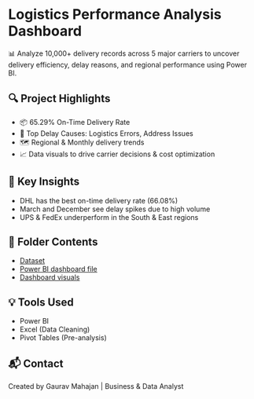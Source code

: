 # Logistics Performance Analysis Dashboard

📊 Analyze 10,000+ delivery records across 5 major carriers to uncover delivery efficiency, delay reasons, and regional performance using Power BI.

## 🔍 Project Highlights

- 📦 65.29% On-Time Delivery Rate
- 🔧 Top Delay Causes: Logistics Errors, Address Issues
- 🗺️ Regional & Monthly delivery trends
- 📈 Data visuals to drive carrier decisions & cost optimization

## 🧠 Key Insights

- DHL has the best on-time delivery rate (66.08%)
- March and December see delay spikes due to high volume
- UPS & FedEx underperform in the South & East regions

## 📂 Folder Contents

- <a href="https://github.com/gauravm77/Logistics-Delivery-Performance-Dashboard/blob/main/Large_Logistics_Delivery_Data.csv.xlsx">Dataset</a>
- <a href="https://github.com/gauravm77/Logistics-Delivery-Performance-Dashboard/blob/main/Logistics%20Performance%20Analysis%20Dashboard.pbix">Power BI dashboard file</a>
- <a href="https://github.com/gauravm77/Logistics-Delivery-Performance-Dashboard/blob/main/Screenshot%202025-08-04%20000927.png">Dashboard visuals</a>

## 💡 Tools Used

- Power BI
- Excel (Data Cleaning)
- Pivot Tables (Pre-analysis)

## 📬 Contact

Created by Gaurav Mahajan | Business & Data Analyst

